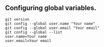## Configuring global variables.
```
git version
git config --global user.name "Your name"
git config --global user.email "Your email"
git config --global --list
user.name=Your name
user.email=Your email
```

